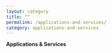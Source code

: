```yaml
---
layout: category
title: ""
permalink: /applications-and-services/
category: applications-and-services
---
```

**Applications & Services**
